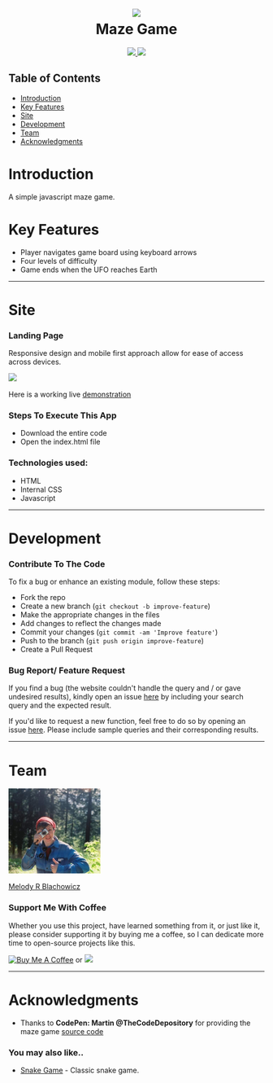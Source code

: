 <h1 align="center">
<br>
<img src="https://i.ibb.co/brTChMq/ufo-4053230-960-720.png" width="200px">
  <br>
Maze Game
</h1> 
<p align="center">
  <a href="https://saythanks.io/to/melodyblachowicz%40gmail.com">
    <img src="https://img.shields.io/badge/SayThanks.io-%E2%98%BC-1EAEDB.svg">
  </a>
  <a href="https://www.paypal.com/paypalme/MRBlacho">
    <img src="https://img.shields.io/badge/$-donate-49eb34.svg?maxAge=2592000&amp;style=flat">
  </a>
</p>

## Table of Contents

- [Introduction](#introduction)
- [Key Features](#features)
- [Site](#site)
- [Development](#development)
- [Team](#team)
- [Acknowledgments](#acknowledgments)

<h1 id="introduction">Introduction</h1>

A simple javascript maze game.

<h1 id="features">Key Features</h1>

+ Player navigates game board using keyboard arrows
+ Four levels of difficulty
+ Game ends when the UFO reaches Earth

---
<h1 id="site">Site</h1>

### Landing Page

Responsive design and mobile first approach allow for ease of access across devices.

<img src="https://i.ibb.co/t3b5DLG/Untitled.png">

Here is a working live [demonstration](https://mrblach.github.io/maze-game/)

### Steps To Execute This App
- Download the entire code
- Open the index.html file

### Technologies used:
- HTML
- Internal CSS
- Javascript 

---
<h1 id="development">Development</h1>

### Contribute To The Code

To fix a bug or enhance an existing module, follow these steps:

- Fork the repo
- Create a new branch (`git checkout -b improve-feature`)
- Make the appropriate changes in the files
- Add changes to reflect the changes made
- Commit your changes (`git commit -am 'Improve feature'`)
- Push to the branch (`git push origin improve-feature`)
- Create a Pull Request 

### Bug Report/ Feature Request

If you find a bug (the website couldn't handle the query and / or gave undesired results), kindly open an issue [here](https://github.com/MRBlach/maze-game/issues/new) by including your search query and the expected result.

If you'd like to request a new function, feel free to do so by opening an issue [here](https://github.com/MRBlach/maze-game/issues/new). Please include sample queries and their corresponding results.

---
<h1 id="team">Team</h1>
<img alt="user profile picture" src="https://github.com/MRBlach/covid-19/blob/main/images/avatar.png?raw=true"/>

[Melody R Blachowicz](https://github.com/MRBlach) 
 
### Support Me With Coffee

Whether you use this project, have learned something from it, or just like it, please consider supporting it by buying me a coffee, so I can dedicate more time to open-source projects like this.

<a href="https://www.buymeacoffee.com/MRBlach" target="_blank"><img src="https://www.buymeacoffee.com/assets/img/custom_images/yellow_img.png" alt="Buy Me A Coffee" style="height: auto !important;width: auto !important;" ></a>   or   <a href="https://www.patreon.com/MRBlach"><img src="https://c5.patreon.com/external/logo/become_a_patron_button@2x.png" width="160"></a>

---
<h1 id="acknowledgments">Acknowledgments</h1>

+ Thanks to **CodePen: Martin @TheCodeDepository** for providing the maze game [source code](https://codepen.io/TheCodeDepository)

### You may also like..

+ [Snake Game](https://github.com/MRBlach/snake-game "Snake Game") - Classic snake game.
